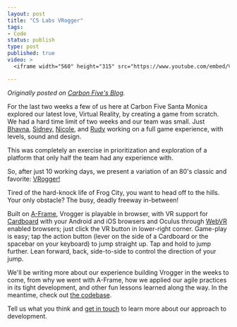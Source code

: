 ```yaml
---
layout: post
title: "C5 Labs VRogger"
tags:
- Code
status: publish
type: post
published: true
video: >
  <iframe width="560" height="315" src="https://www.youtube.com/embed/VTc_MkwUap4" frameborder="0" allowfullscreen></iframe>

---
```

_Originally posted on [Carbon Five's
Blog](http://blog.carbonfive.com/2016/07/26/c5-labs-vrogger/)._

For the last two weeks a few of us here at Carbon Five Santa Monica explored our latest love, Virtual Reality, by creating a game from scratch. We had a hard time limit of two weeks and our team was small. Just [Bhavna](http://bhavnadevani.com), [Sidney](http://sidke.com/), [Nicole](https://twitter.com/nikkithayer), and [Rudy](https://twitter.com/rudy) working on a full game experience, with levels, sound and design.

This was completely an exercise in prioritization and exploration of a platform that only half the team had any experience with.

So, after just 10 working days, we present a variation of an 80's classic and favorite: [VRogger!](http://carbonfive.github.io/vrogger)

Tired of the hard-knock life of Frog City, you want to head off to the hills. Your only obstacle? The busy, deadly freeway in-between!

Built on [A-Frame](http://aframe.io), Vrogger is playable in browser, with VR support for [Cardboard](https://vr.google.com/cardboard/) with your Android and iOS browsers and Oculus through [WebVR](https://webvr.info/) enabled browsers; just click the VR button in lower-right corner. Game-play is easy; tap the action button (lever on the side of a Cardboard or the spacebar on your keyboard) to jump straight up. Tap and hold to jump further. Lean forward, back, side-to-side to control the direction of your jump.

We'll be writing more about our experience building Vrogger in the weeks to come, from why we went with A-Frame, how we applied our agile practices in its tight development, and other fun lessons learned along the way. In the meantime, check out [the codebase](http://github.com/carbonfive/vrogger).

Tell us what you think and [get in touch](http://www.carbonfive.com) to learn more about our approach to development.
